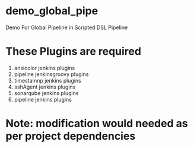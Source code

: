 # demo_global_pipe
Demo For Global Pipeline in Scripted DSL Pipeline

# These Plugins are required 

 1. ansicolor jenkins plugins
 2. pipeline jenkinsgroovy plugins
 3. timestamnp jenkins plugins
 4. sshAgent jenkins plugins
 5. sonarqube jenkins plugins
 6. pipeline jenkins plugins

# Note: modification would needed as per project dependencies 
